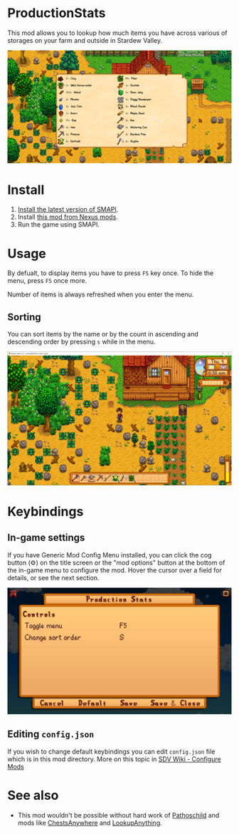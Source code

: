 ﻿# ProductionStats

This mod allows you to lookup how much items you have across various of storages on your farm and outside in Stardew Valley.

![In game display](/imgs/display-in-game.png)

# Install

1. [Install the latest version of SMAPI](https://smapi.io/).
2. Install [this mod from Nexus mods](https://www.nexusmods.com/stardewvalley/mods/21270).
3. Run the game using SMAPI.

# Usage

By defualt, to display items you have to press `F5` key once. To hide the menu, press `F5` once more.

Number of items is always refreshed when you enter the menu.

## Sorting

You can sort items by the name or by the count in ascending and descending order by pressing `s` while in the menu.

![Sorting](/imgs/sorting.gif)

# Keybindings

## In-game settings
If you have Generic Mod Config Menu installed, you can click the cog button (⚙) on the title screen or the "mod options" button at the bottom of the in-game menu to configure the mod. Hover the cursor over a field for details, or see the next section.

![In-game settings](/imgs/in-game-config.png)

## Editing `config.json`
If you wish to change default keybindings you can edit `config.json` file which is in this mod directory. More on this topic in [SDV Wiki - Configure Mods](https://stardewvalleywiki.com/Modding:Player_Guide/Getting_Started#Configure_mods) 

# See also

- This mod wouldn't be possible without hard work of [Pathoschild](https://github.com/Pathoschild) and mods like [ChestsAnywhere](https://github.com/Pathoschild/StardewMods/tree/develop/ChestsAnywhere) and [LookupAnything](https://github.com/Pathoschild/StardewMods/tree/develop/LookupAnything).
